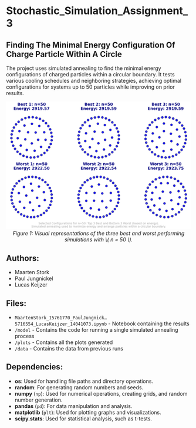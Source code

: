 # Stochastic_Simulation_Assignment_3
## Finding The Minimal Energy Configuration Of Charge Particle Within A Circle
The project uses simulated annealing to find the minimal energy configurations of charged particles within a circular boundary. It tests various cooling schedules and neighboring strategies, achieving optimal configurations for systems up to 50 particles while improving on prior results. 


<p align="center">
  <img src="plots/BESTBIG.png" alt="Alt text" width="600">
  <br>
  <em>Figure 1: Visual representations of the three best and worst performing simulations with \( n = 50 \).</em>
</p>

## Authors:
- Maarten Stork
- Paul Jungnickel
- Lucas Keijzer

## Files:
- `MaartenStork_15761770_PaulJungnick…5716554_LucasKeijzer_14041073.ipynb` - Notebook containing the results
- `/model` - Contains the code for running a single simulated annealing process
- `/plots` - Contains all the plots generated 
- `/data` - Contains the data from previous runs 

## Dependencies:
- **os**: Used for handling file paths and directory operations.
- **random**: For generating random numbers and seeds.
- **numpy** (`np`): Used for numerical operations, creating grids, and random number generation.
- **pandas** (`pd`): For data manipulation and analysis.
- **matplotlib** (`plt`): Used for plotting graphs and visualizations.
- **scipy.stats**: Used for statistical analysis, such as t-tests.
